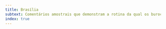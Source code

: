 ```yaml
---
title: Brasília
subtext: Comentários amostrais que demonstram a rotina da qual os burocratas brasileiros participam para tomar um cafezinho, cantar palavras vazias e trair a nação.
index: true
---
```

